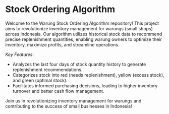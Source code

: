 # Stock Ordering Algorithm
Welcome to the Warung Stock Ordering Algorithm repository! This project aims to revolutionize inventory management for warungs (small shops) across Indonesia. Our algorithm utilizes historical stock data to recommend precise replenishment quantities, enabling warung owners to optimize their inventory, maximize profits, and streamline operations.

*Key Features*:
- Analyzes the last four days of stock quantity history to generate replenishment recommendations.
- Categorizes stock into red (needs replenishment), yellow (excess stock), and green (optimal stock).
- Facilitates informed purchasing decisions, leading to higher inventory turnover and better cash flow management.

Join us in revolutionizing inventory management for warungs and contributing to the success of small businesses in Indonesia!
